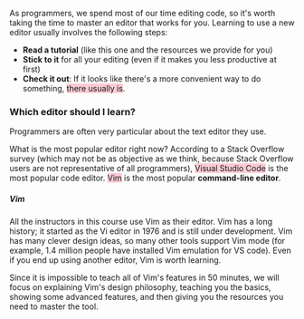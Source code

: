 As programmers, we spend most of our time editing code, so it's worth taking the time to master an editor that works for you. Learning to use a new editor usually involves the following steps:

- **Read a tutorial** (like this one and the resources we provide for you)
- **Stick to it** for all your editing (even if it makes you less productive at first)
- **Check it out**: If it looks like there's a more convenient way to do something, <span style="background:rgba(252, 163, 180, 0.55)">there usually is</span>.

### Which editor should I learn?

Programmers are often very particular about the text editor they use.

What is the most popular editor right now? According to a Stack Overflow survey (which may not be as objective as we think, because Stack Overflow users are not representative of all programmers), <span style="background:rgba(252, 163, 180, 0.55)">Visual Studio Code</span> is the most popular code editor. <span style="background:rgba(252, 163, 180, 0.55)">Vim</span> is the most popular **command-line editor**.

##### Vim

All the instructors in this course use Vim as their editor. Vim has a long history; it started as the Vi editor in 1976 and is still under development. Vim has many clever design ideas, so many other tools support Vim mode (for example, 1.4 million people have installed Vim emulation for VS code). Even if you end up using another editor, Vim is worth learning.

Since it is impossible to teach all of Vim's features in 50 minutes, we will focus on explaining Vim's design philosophy, teaching you the basics, showing some advanced features, and then giving you the resources you need to master the tool.
